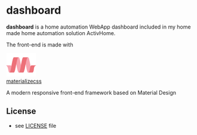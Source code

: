 dashboard
======
**dashboard** is a home automation WebApp dashboard 
included in my home made home automation solution ActivHome.
<br> 

The front-end is made with

![MaterializeCSS logo](https://raw.githubusercontent.com/Dogfalo/materialize/v1-dev/images/m-logo-salmon.png)
<br>
[materializecss](https://materializecss.com/)

A modern responsive front-end framework based on Material Design

## License 
* see [LICENSE](https://github.com/sldevand/activapi.fr/blob/master/LICENSE.md) file

